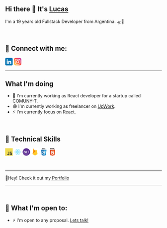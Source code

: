 <h2> Hi there 👋 It's <a href="https://lucasfigueira.vercel.app/">Lucas</a> </h2>

I'm a 19 years old Fullstack Developer from Argentina. 🛸🕺

<br>

<h2>🤝 Connect with me:</h2>
<a href="https://www.linkedin.com/in/lucas-figueira-489a19219/"><img src="./images/linkedin.png" width="24"></a>
<a href="https://www.instagram.com/lucas.figueira1/"><img src="./images/instagram.png" width="24"></a>

<hr></hr>

<h2>What I'm doing</h2>
<ul>
  <li>🦾 I'm currently working as React developer for a startup called COMUNY-T.</li>
  <li>😄 I'm currently working as freelancer on <a href="https://www.upwork.com/freelancers/~01a4b634b7aaee35fd">UpWork</a>.</li>
  <li>⚡ I'm currently focus on React.</li>
</ul>
<br>

<h2>💼 Technical Skills</h2>
<p dir="auto">
  <a><img src="https://raw.githubusercontent.com/github/explore/80688e429a7d4ef2fca1e82350fe8e3517d3494d/topics/javascript/javascript.png" width="24"></a>
  <a><img src="https://raw.githubusercontent.com/github/explore/80688e429a7d4ef2fca1e82350fe8e3517d3494d/topics/react/react.png" width="24"></a>
  <a><img src="https://raw.githubusercontent.com/github/explore/80688e429a7d4ef2fca1e82350fe8e3517d3494d/topics/dotnet/dotnet.png" width="24"></a>
  <a><img src="https://raw.githubusercontent.com/github/explore/80688e429a7d4ef2fca1e82350fe8e3517d3494d/topics/firebase/firebase.png" width="24"></a>
  <a><img src="https://raw.githubusercontent.com/github/explore/80688e429a7d4ef2fca1e82350fe8e3517d3494d/topics/css/css.png" width="24"></a>
  <a><img src="https://raw.githubusercontent.com/github/explore/80688e429a7d4ef2fca1e82350fe8e3517d3494d/topics/html/html.png" width="24"></a>
</p>
<br>

<hr></hr>
🙌Hey! Check it out my<a href="https://lucasfigueira.vercel.app/"> Portfolio</a>
<hr></hr>
<br>

<h2>🤔 What I'm open to:</h2>
<ul>
  <li>⚡ I'm open to any proposal. <a href="mailto:imlucasfigueira@gmail.com">Lets talk!</a></li>
</ul>

<!--
**lucasFigueira1/lucasFigueira1** is a ✨ _special_ ✨ repository because its `README.md` (this file) appears on your GitHub profile.

Here are some ideas to get you started:

- 🔭 I’m currently working on ...
- 🌱 I’m currently learning ...
- 👯 I’m looking to collaborate on ...
- 🤔 I’m looking for help with ...
- 💬 Ask me about ...
- 📫 How to reach me: ...
- 😄 Pronouns: ...
- ⚡ Fun fact: ...
-->
